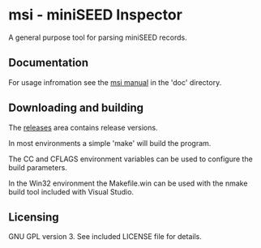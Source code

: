 # msi - miniSEED Inspector

A general purpose tool for parsing miniSEED records.

## Documentation

For usage infromation see the [msi manual](doc/msi.md) in the
'doc' directory.

## Downloading and building

The [releases](https://github.com/iris-edu/msi/msi) area
contains release versions.

In most environments a simple 'make' will build the program.

The CC and CFLAGS environment variables can be used to configure
the build parameters.

In the Win32 environment the Makefile.win can be used with the nmake
build tool included with Visual Studio.

## Licensing

GNU GPL version 3.  See included LICENSE file for details.
